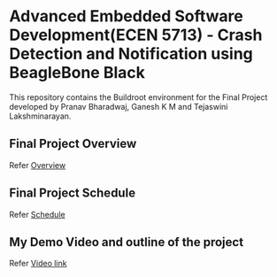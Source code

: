 # Advanced Embedded Software Development(ECEN 5713) - Crash Detection and Notification using BeagleBone Black
This repository contains the Buildroot environment for the Final Project developed by Pranav Bharadwaj, Ganesh K M and Tejaswini Lakshminarayan.

## Final Project Overview
Refer [Overview](https://github.com/cu-ecen-aeld/final-project-TejaswiniLakshminarayan/wiki/Project-Overview)

## Final Project Schedule
Refer [Schedule](https://github.com/cu-ecen-aeld/final-project-TejaswiniLakshminarayan/wiki/Schedule)

## My Demo Video and outline of the project
Refer [Video link](https://github.com/cu-ecen-aeld/final-project-Ganeshkm10/wiki/Ganesh-KM's-Final-Project-Video)
